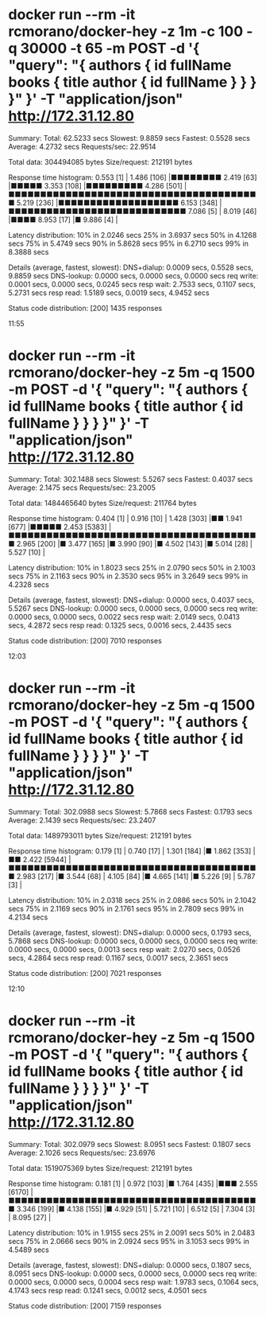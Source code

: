 # docker run --rm -it rcmorano/docker-hey -z 1m -c 100 -q 30000 -t 65 -m POST -d '{ "query": "{ authors { id fullName books { title author { id fullName } } } }" }' -T "application/json" http://172.31.12.80
Summary:
Total: 62.5233 secs
Slowest: 9.8859 secs
Fastest: 0.5528 secs
Average: 4.2732 secs
Requests/sec: 22.9514

Total data: 304494085 bytes
Size/request: 212191 bytes

Response time histogram:
0.553 [1] |
1.486 [106] |■■■■■■■■
2.419 [63] |■■■■■
3.353 [108] |■■■■■■■■■
4.286 [501] |■■■■■■■■■■■■■■■■■■■■■■■■■■■■■■■■■■■■■■■■
5.219 [236] |■■■■■■■■■■■■■■■■■■■
6.153 [348] |■■■■■■■■■■■■■■■■■■■■■■■■■■■■
7.086 [5] |
8.019 [46] |■■■■
8.953 [17] |■
9.886 [4] |

Latency distribution:
10% in 2.0246 secs
25% in 3.6937 secs
50% in 4.1268 secs
75% in 5.4749 secs
90% in 5.8628 secs
95% in 6.2710 secs
99% in 8.3888 secs

Details (average, fastest, slowest):
DNS+dialup: 0.0009 secs, 0.5528 secs, 9.8859 secs
DNS-lookup: 0.0000 secs, 0.0000 secs, 0.0000 secs
req write: 0.0001 secs, 0.0000 secs, 0.0245 secs
resp wait: 2.7533 secs, 0.1107 secs, 5.2731 secs
resp read: 1.5189 secs, 0.0019 secs, 4.9452 secs

Status code distribution:
[200] 1435 responses


11:55
# docker run --rm -it rcmorano/docker-hey -z 5m -q 1500 -m POST -d '{ "query": "{ authors { id fullName books { title author { id fullName } } } }" }' -T "application/json" http://172.31.12.80
Summary:
  Total:	302.1488 secs
  Slowest:	5.5267 secs
  Fastest:	0.4037 secs
  Average:	2.1475 secs
  Requests/sec:	23.2005
  
  Total data:	1484465640 bytes
  Size/request:	211764 bytes

Response time histogram:
  0.404 [1]	|
  0.916 [10]	|
  1.428 [303]	|■■
  1.941 [677]	|■■■■■
  2.453 [5383]	|■■■■■■■■■■■■■■■■■■■■■■■■■■■■■■■■■■■■■■■■
  2.965 [200]	|■
  3.477 [165]	|■
  3.990 [90]	|■
  4.502 [143]	|■
  5.014 [28]	|
  5.527 [10]	|


Latency distribution:
  10% in 1.8023 secs
  25% in 2.0790 secs
  50% in 2.1003 secs
  75% in 2.1163 secs
  90% in 2.3530 secs
  95% in 3.2649 secs
  99% in 4.2328 secs

Details (average, fastest, slowest):
  DNS+dialup:	0.0000 secs, 0.4037 secs, 5.5267 secs
  DNS-lookup:	0.0000 secs, 0.0000 secs, 0.0000 secs
  req write:	0.0000 secs, 0.0000 secs, 0.0022 secs
  resp wait:	2.0149 secs, 0.0413 secs, 4.2872 secs
  resp read:	0.1325 secs, 0.0016 secs, 2.4435 secs

Status code distribution:
  [200]	7010 responses

12:03
# docker run --rm -it rcmorano/docker-hey -z 5m -q 1500 -m POST -d '{ "query": "{ authors { id fullName books { title author { id fullName } } } }" }' -T "application/json" http://172.31.12.80
Summary:
  Total:	302.0988 secs
  Slowest:	5.7868 secs
  Fastest:	0.1793 secs
  Average:	2.1439 secs
  Requests/sec:	23.2407
  
  Total data:	1489793011 bytes
  Size/request:	212191 bytes

Response time histogram:
  0.179 [1]	|
  0.740 [17]	|
  1.301 [184]	|■
  1.862 [353]	|■■
  2.422 [5944]	|■■■■■■■■■■■■■■■■■■■■■■■■■■■■■■■■■■■■■■■■
  2.983 [217]	|■
  3.544 [68]	|
  4.105 [84]	|■
  4.665 [141]	|■
  5.226 [9]	|
  5.787 [3]	|


Latency distribution:
  10% in 2.0318 secs
  25% in 2.0886 secs
  50% in 2.1042 secs
  75% in 2.1169 secs
  90% in 2.1761 secs
  95% in 2.7809 secs
  99% in 4.2134 secs

Details (average, fastest, slowest):
  DNS+dialup:	0.0000 secs, 0.1793 secs, 5.7868 secs
  DNS-lookup:	0.0000 secs, 0.0000 secs, 0.0000 secs
  req write:	0.0000 secs, 0.0000 secs, 0.0013 secs
  resp wait:	2.0270 secs, 0.0526 secs, 4.2864 secs
  resp read:	0.1167 secs, 0.0017 secs, 2.3651 secs

Status code distribution:
  [200]	7021 responses

12:10
# docker run --rm -it rcmorano/docker-hey -z 5m -q 1500 -m POST -d '{ "query": "{ authors { id fullName books { title author { id fullName } } } }" }' -T "application/json" http://172.31.12.80
Summary:
  Total:	302.0979 secs
  Slowest:	8.0951 secs
  Fastest:	0.1807 secs
  Average:	2.1026 secs
  Requests/sec:	23.6976
  
  Total data:	1519075369 bytes
  Size/request:	212191 bytes

Response time histogram:
  0.181 [1]	|
  0.972 [103]	|■
  1.764 [435]	|■■■
  2.555 [6170]	|■■■■■■■■■■■■■■■■■■■■■■■■■■■■■■■■■■■■■■■■
  3.346 [199]	|■
  4.138 [155]	|■
  4.929 [51]	|
  5.721 [10]	|
  6.512 [5]	|
  7.304 [3]	|
  8.095 [27]	|


Latency distribution:
  10% in 1.9155 secs
  25% in 2.0091 secs
  50% in 2.0483 secs
  75% in 2.0666 secs
  90% in 2.0924 secs
  95% in 3.1053 secs
  99% in 4.5489 secs

Details (average, fastest, slowest):
  DNS+dialup:	0.0000 secs, 0.1807 secs, 8.0951 secs
  DNS-lookup:	0.0000 secs, 0.0000 secs, 0.0000 secs
  req write:	0.0000 secs, 0.0000 secs, 0.0004 secs
  resp wait:	1.9783 secs, 0.1064 secs, 4.1743 secs
  resp read:	0.1241 secs, 0.0012 secs, 4.0501 secs

Status code distribution:
  [200]	7159 responses